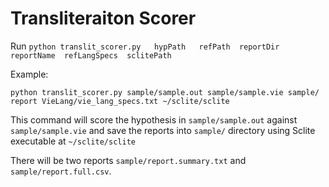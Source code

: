 # Transliteraiton Scorer

Run `python translit_scorer.py   hypPath   refPath  reportDir  reportName  refLangSpecs  sclitePath`

Example:

`python translit_scorer.py sample/sample.out sample/sample.vie sample/ report VieLang/vie_lang_specs.txt ~/sclite/sclite`

This command will score the hypothesis in `sample/sample.out` against `sample/sample.vie` and save the reports into `sample/` directory using Sclite executable at `~/sclite/sclite` 

There will be two reports `sample/report.summary.txt` and `sample/report.full.csv`.

